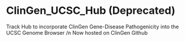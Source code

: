 # ClinGen_UCSC_Hub (Deprecated)
Track Hub to incorporate ClinGen Gene-Disease Pathogenicity into the UCSC Genome Browser /n
Now hosted on ClinGen Github
